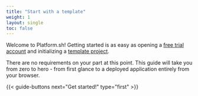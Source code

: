 ```yaml
---
title: "Start with a template"
weight: 1
layout: single
toc: false
---
```


Welcome to Platform.sh! Getting started is as easy as opening a [free trial account](https://accounts.platform.sh/platform/trial/general/setup) and initializing a [template project](/development/templates.html).

There are no requirements on your part at this point. This guide will take you from zero to hero - from first glance to a deployed application entirely from your browser.

{{< guide-buttons next="Get started!" type="first" >}}
